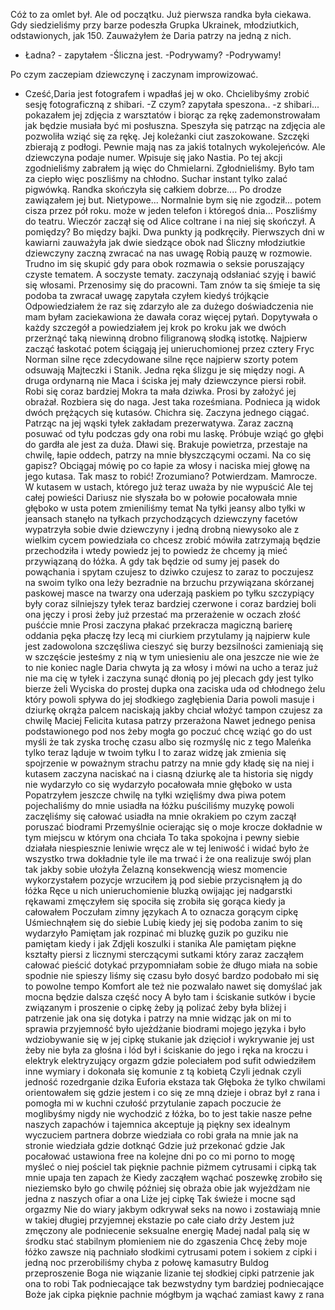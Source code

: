 Cóż to za omlet był. Ale od początku. Już pierwsza randka była ciekawa. Gdy siedzieliśmy przy barze podeszła Grupka Ukrainek, młodziutkich, odstawionych, jak 150. Zauważyłem że Daria patrzy na jedną z nich. 
- Ładna? - zapytałem 
-Śliczna jest. 
-Podrywamy? 
-Podrywamy!

Po czym zaczepiam dziewczynę i zaczynam improwizować. 
- Cześć,Daria jest fotografem i wpadłaś jej w oko. Chcielibyśmy zrobić sesję fotograficzną z shibari. 
-Z czym? zapytała speszona.. 
-z shibari... pokazałem jej zdjęcia z warsztatów i biorąc za rękę zademonstrowałam jak będzie musiała być mi posłuszna. 
Speszyła się patrząc na zdjęcia ale pozwoliła wziąć się za rękę. 
Jej koleżanki ciut zaszokowane. Szczęki zbierają z podłogi.
Pewnie mają nas za jakiś totalnych wykolejeńców. Ale dziewczyna podaje numer. Wpisuje się jako Nastia.
Po tej akcji zgodnieliśmy zabrałem ją więc do Chmielarni. Zgłodnieliśmy. Było tam za ciepło więc poszliśmy na chłodno. Suchar instant tylko zalać pigwówką.
Randka skończyła się całkiem dobrze.... Po drodze zawiązałem jej but. Nietypowe... Normalnie bym się nie zgodził... potem cisza przez pół roku. może w jeden telefon i któregoś dnia... 
Poszliśmy do teatru.
Wieczór zaczął się od Alice coltrane i na niej się skończył. A pomiędzy? Bo między bajki.
Dwa punkty ją podkręciły. Pierwszych dni w kawiarni zauważyła jak dwie siedzące obok nad Śliczny młodziutkie dziewczyny zaczną zwracać na nas uwagę
Robią pauzę w rozmowie. Trudno im się skupić gdy para obok rozmawia o seksie poruszający czyste tematem. A soczyste tematy.
zaczynają odsłaniać szyję i bawić się włosami. Przenosimy się do pracowni. Tam znów ta się śmieje ta się podoba ta zwracał uwagę   zapytała czyłem kiedyś trójkącie
Odpowiedziałem że raz się zdarzyło ale za dużego doświadczenia nie mam byłam zaciekawiona że dawała coraz więcej pytań. Dopytywała o każdy szczegół a powiedziałem jej krok po kroku jak we dwóch przerżnąć taką niewinną drobno filigranową słodką istotkę. Najpierw zacząć łaskotać potem ściągają jej unieruchomionej przez cztery Fryc Norman silne ręce zdecydowane silne ręce najpierw szorty potem odsuwają Majteczki i Stanik. Jedna ręka ślizgu je się między nogi. A druga ordynarną nie Maca i ściska jej mały dziewczynce piersi robił. Robi się coraz bardziej Mokra ta mała dziwka. Prosi by założyć jej obrażał. Rozbiera się do naga. Jest taka roześmiana. Podnieca ją widok dwóch prężących się kutasów. Chichra się. Zaczyna jednego ciągać. Patrząc na jej wąski tyłek zakładam prezerwatywa. Zaraz zaczną posuwać od tyłu podczas gdy ona robi mu laskę. Próbuje wziąć go głębi do gardła ale jest za duża. Dławi się. Brakuje powietrza, przestaje na chwilę, łapie oddech, patrzy na mnie błyszczącymi oczami. 
Na co się gapisz? Obciągaj mówię po co łapie za włosy i naciska miej głowę na jego kutasa. Tak masz to robić! Zrozumiano? Potwierdzam. Mamrocze. W kutasem w ustach, którego już teraz uważa by nie wypuścić
Ale tej całej powieści Dariusz nie słyszała bo w połowie pocałowała mnie głęboko w usta potem zmieniliśmy temat
Na tyłki jeansy albo tyłki w jeansach stanęło na tyłkach przychodzących dziewczyny facetów wypatrzyła sobie dwie dziewczyny i jedną drobną niewysoko ale z wielkim cycem powiedziała co chcesz zrobić mówiła zatrzymają będzie przechodziła i wtedy powiedz jej to powiedz że chcemy ją mieć przywiązaną do łóżka. A gdy tak będzie od sumy jej pasek do powąchania i spytam czujesz to dziwko czujesz to zaraz to poczujesz na swoim tylko ona leży bezradnie na brzuchu przywiązana skórzanej paskowej masce na twarzy ona uderzają paskiem po tyłku szczypiący były coraz silniejszy tyłek teraz bardziej czerwone i coraz bardziej boli ona jęczy i prosi żeby już przestać ma przerażenie w oczach złość puśćcie mnie Prosi zaczyna płakać przekracza magiczną barierę oddania pęka płaczę łzy lecą mi ciurkiem przytulamy ją najpierw kule jest zadowolona szczęśliwa cieszyć się burzy bezsilności zamieniają się w szczęście jesteśmy z nią w tym uniesieniu ale ona jeszcze nie wie że to nie koniec nagle Daria chwyta ją za włosy i mówi na ucho a teraz już nie ma cię w tyłek i zaczyna sunąć dłonią po jej plecach gdy jest tylko bierze żeli Wyciska do prostej dupka ona zaciska uda od chłodnego żelu który powoli spływa do jej słodkiego zagłębienia Daria powoli masuje i dziurkę okrąża palcem naciskają jakby chciał włożyć tampon czujesz za chwilę Maciej Felicita kutasa patrzy przerażona Nawet jednego penisa podstawionego pod nos żeby mogła go poczuć chcę wziąć go do ust myśli że tak zyska trochę czasu albo się rozmyślę nic z tego Maleńka tylko teraz ląduje w twoim tyłku I to zaraz widzę jak zmienia się spojrzenie w poważnym strachu patrzy na mnie gdy kładę się na niej i kutasem zaczyna naciskać na i ciasną dziurkę ale ta historia się nigdy nie wydarzyło co się wydarzyło pocałowała mnie głęboko w usta Popatrzyłem jeszcze chwilę na tyłki wzięliśmy dwa piwa potem pojechaliśmy do mnie usiadła na łóżku puściliśmy muzykę powoli zaczęliśmy się całować usiadła na mnie okrakiem po czym zaczął poruszać biodrami Przemyślnie ocierając się o moje krocze dokładnie w tym miejscu w którym ona chciała
To taka spokojna i pewny siebie działała niespiesznie leniwie wręcz ale w tej leniwość i widać było że wszystko trwa dokładnie tyle ile ma trwać i że ona realizuje swój plan tak jakby sobie ułożyła Żelazną konsekwencją wiesz momencie wykorzystałem pozycje wrzuciłem ją pod siebie przycisnąłem ją do łóżka Ręce u nich unieruchomienie bluzką owijając jej nadgarstki rękawami zmęczyłem się spociła się zrobiła się gorąca kiedy ja całowałem Poczułam zimny językach A to oznacza gorącym cipkę Uśmiechnąłem się do siebie Lubię kiedy jej się podoba zanim to się wydarzyło Pamiętam jak rozpinać mi bluzkę guzik po guziku nie pamiętam kiedy i jak Zdjęli koszulki i stanika Ale pamiętam piękne kształty piersi z licznymi sterczącymi sutkami który zaraz zacząłem całować pieścić dotykać przypomniałam sobie że długo miała na sobie spodnie nie spieszy liśmy się czasu było dosyć bardzo podobało mi się to powolne tempo Komfort ale też nie pozwalało nawet się domyślać jak mocna będzie dalsza część nocy A było tam i ściskanie sutków i bycie związanym i proszenie o cipkę żeby ją polizać żeby była bliżej i patrzenie jak ona się dotyka i patrzy na mnie widząc jak on mi to sprawia przyjemność było ujeżdżanie biodrami mojego języka i było wdziobywanie się w jej cipkę stukanie jak dzięcioł i wykrywanie jej ust żeby nie była za głośna i lód był i ściskanie do jego i ręka na kroczu i elektryk elektryzujący orgazm gdzie poleciałem pod sufit odwiedziłem inne wymiary i dokonała się komunie z tą kobietą Czyli jednak czyli jedność rozedrganie dzika Euforia ekstaza tak Głęboka że tylko chwilami orientowałem się gdzie jestem i co się ze mną dzieje i obraz był z rana i pomogła mi w kuchni czułość przytulanie zapach poczucie że moglibyśmy nigdy nie wychodzić z łóżka, bo to jest takie nasze pełne naszych zapachów i tajemnica akceptuje ją piękny sex idealnym wyczuciem partnera dobrze wiedziała co robi grała na mnie jak na stronie wiedziała gdzie dotknąć Gdzie już przekonać gdzie Jak pocałować ustawiona free na kolejne dni po co mi porno to mogę myśleć o niej pościel tak pięknie pachnie piżmem cytrusami i cipką tak mnie upaja ten zapach że Kiedy zacząłem wąchać poszewkę zrobiło się nieziemsko było go chwilę później się obraża obie jak wyjeżdżam nie jedna z naszych ofiar a ona Liże jej cipkę
Tak świeże i mocne sąd orgazmy Nie do wiary jakbym odkrywał seks na nowo i zostawiają mnie w takiej długiej przyjemnej ekstazie po całe ciało drży Jestem już zmęczony ale podniecenie seksualne energię Madej nadal palą się w środku stać stabilnym płomieniem nie do zgaszenia Chcę żeby moje łóżko zawsze nią pachniało słodkimi cytrusami potem i sokiem z cipki i jedną noc przerobiliśmy chyba z połowę kamasutry
Buldog przeproszenie Boga nie wiązanie lizanie tej słodkiej cipki patrzenie jak ona to robi Tak podniecające tak bezwstydny tym bardziej podniecające Boże jak cipka pięknie pachnie mógłbym ja wąchać zamiast kawy z rana

